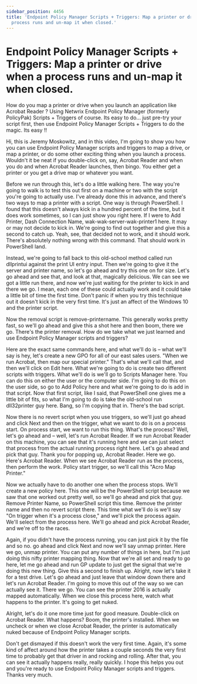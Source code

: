 ```yaml
---
sidebar_position: 4456
title: 'Endpoint Policy Manager Scripts + Triggers: Map a printer or drive when a
  process runs and un-map it when closed.'
---
```


# Endpoint Policy Manager Scripts + Triggers: Map a printer or drive when a process runs and un-map it when closed.

How do you map a printer or drive when you launch an application like Acrobat Reader ? Using Netwrix Endpoint Policy Manager (formerly PolicyPak) Scripts + Triggers of course. Its easy to do... just pre-try your script first, then use Endpoint Policy Manager Scripts + Triggers to do the magic. Its easy !!

Hi, this is Jeremy Moskowitz, and in this video, I'm going to show you how you can use Endpoint Policy Manager scripts and triggers to map a drive, or map a printer, or do some other exciting thing when you launch a process. Wouldn't it be neat if you double-click on, say, Acrobat Reader and when you do and when Acrobat Reader launches, then bingo. You either get a printer or you get a drive map or whatever you want.

Before we run through this, let's do a little walking here. The way you're going to walk is to test this out first on a machine or two with the script you're going to actually use. I've already done this in advance, and there's two ways to map a printer with a script. One way is through PowerShell. I found that this doesn't always kick in a hundred percent of the time, but it does work sometimes, so I can just show you right here. If I were to Add Printer, Dash Connection Name, wak-wak-server-wak-printer1 here. It may or may not decide to kick in. We're going to find out together and give this a second to catch up. Yeah, see, that decided not to work, and it should work. There's absolutely nothing wrong with this command. That should work in PowerShell land.

Instead, we're going to fall back to this old-school method called run dllprintui against the print UI entry input. Then we're going to give it the server and printer name, so let's go ahead and try this one on for size. Let's go ahead and see that, and look at that, magically delicious. We can see we got a little run there, and now we're just waiting for the printer to kick in and there we go. I mean, each one of these could actually work and it could take a little bit of time the first time. Don't panic if when you try this technique out it doesn't kick in the very first time. It's just an affect of the Windows 10 and the printer script.

Now the removal script is remove-printername. This generally works pretty fast, so we'll go ahead and give this a shot here and then boom, there we go. There's the printer removal. How do we take what we just learned and use Endpoint Policy Manager scripts and triggers?

Here are the exact same commands here, and what we'll do is – what we'll say is hey, let's create a new GPO for all of our east sales users. "When we run Acrobat, then map our special printer." That's what we'll call that, and then we'll click on Edit here. What we're going to do is create two different scripts with triggers. What we'll do is we'll go to Scripts Manager here. You can do this on either the user or the computer side. I'm going to do this on the user side, so go to Add Policy here and what we're going to do is add in that script. Now that first script, like I said, that PowerShell one gives me a little bit of fits, so what I'm going to do is take the old-school run dll32printer guy here. Bang, so I'm copying that in. There's the bad script.

Now there is no revert script when you use triggers, so we'll just go ahead and click Next and then on the trigger, what we want to do is on a process start. On process start, we want to run this thing. What's the process? Well, let's go ahead and – well, let's run Acrobat Reader. If we run Acrobat Reader on this machine, you can see that it's running here and we can just select that process from the actual running process right here. Let's go ahead and pick that guy. Thank you for popping up, Acrobat Reader. Here we go. Here's Acrobat Reader. When we see Acrobat Reader run as the process, then perform the work. Policy start trigger, so we'll call this "Acro Map Printer."

Now we actually have to do another one when the process stops. We'll create a new policy here. This one will be the PowerShell script because we saw that one worked out pretty well, so we'll go ahead and pick that guy. Remove Printer Name, so PowerShell script this time. Remove the printer name and then no revert script there. This time what we'll do is we'll say "On trigger when it's a process close," and we'll pick the process again. We'll select from the process here. We'll go ahead and pick Acrobat Reader, and we're off to the races.

Again, if you didn't have the process running, you can just pick it by the file and so no. go ahead and click Next and now we'll say unmap printer. Here we go, unmap printer. You can put any number of things in here, but I'm just doing this nifty printer mapping thing. Now that we're all set and ready to go here, let me go ahead and run GP update to just get the signal that we're doing this new thing. Give this a second to finish up. Alright, now let's take it for a test drive. Let's go ahead and just leave that window down there and let's run Acrobat Reader. I'm going to move this out of the way so we can actually see it. There we go. You can see the printer 2016 is actually mapped automatically. When we close this process here, watch what happens to the printer. It's going to get nuked.

Alright, let's do it one more time just for good measure. Double-click on Acrobat Reader. What happens? Boom, the printer's installed. When we uncheck or when we close Acrobat Reader, the printer is automatically nuked because of Endpoint Policy Manager scripts.

Don't get dismayed if this doesn't work the very first time. Again, it's some kind of affect around how the printer takes a couple seconds the very first time to probably get that driver in and rocking and rolling. After that, you can see it actually happens really, really quickly. I hope this helps you out and you're ready to use Endpoint Policy Manager scripts and triggers. Thanks very much.